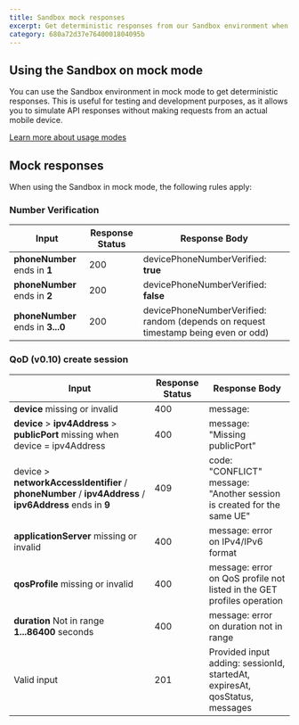 ```yaml
---
title: Sandbox mock responses
excerpt: Get deterministic responses from our Sandbox environment when using the mock mode, according to the following guidelines.
category: 680a72d37e7640001804095b
---
```


## Using the Sandbox on mock mode

You can use the Sandbox environment in mock mode to get deterministic responses. This is useful for testing and development purposes, as it allows you to simulate API responses without making requests from an actual mobile device.

[Learn more about usage modes](/docs/sandbox#usage-modes)

## Mock responses

When using the Sandbox in mock mode, the following rules apply:

### Number Verification

| Input | Response Status | Response Body |
|--------------|--------------------|------------------|
| **phoneNumber** ends in **1**  | 200           | devicePhoneNumberVerified: **true**          |
| **phoneNumber** ends in **2**  | 200           | devicePhoneNumberVerified: **false**          |
| **phoneNumber** ends in **3...0**  | 200           | devicePhoneNumberVerified: random (depends on request timestamp being even or odd)          |

### QoD (v0.10) create session

| Input | Response Status | Response Body |
|--------------|--------------------|------------------|
| **device** missing or invalid | 400           | message: <error details>          |
| **device** > **ipv4Address** > **publicPort** missing when device = ipv4Address  | 400           | message: "Missing publicPort" 		|
| device > **networkAccessIdentifier** / **phoneNumber** / **ipv4Address** / **ipv6Address** ends in **9**  | 409           | code: "CONFLICT"<br>message: "Another session is created for the same UE"         |
| **applicationServer** missing or invalid | 400           | message: error on IPv4/IPv6 format          |
| **qosProfile** missing or invalid | 400           | message: error on QoS profile not listed in the GET profiles operation          |
| **duration** Not in range **1...86400** seconds | 400           | message: error on duration not in range          |
| Valid input | 201           | Provided input adding: sessionId, startedAt, expiresAt, qosStatus, messages        |